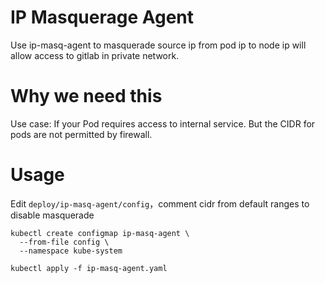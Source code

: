 IP Masquerage Agent
===

Use ip-masq-agent to masquerade source ip from pod ip to node ip will allow access to gitlab in private network.

# Why we need this

Use case: If your Pod requires access to internal service. But the CIDR for pods are not permitted by firewall. 

# Usage

Edit `deploy/ip-masq-agent/config`，comment cidr from default ranges to disable masquerade

```
kubectl create configmap ip-masq-agent \
  --from-file config \
  --namespace kube-system

kubectl apply -f ip-masq-agent.yaml
```
